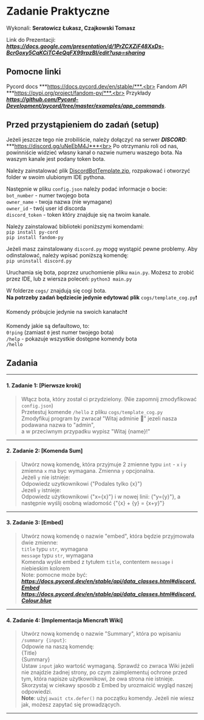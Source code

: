 # Zadanie Praktyczne

Wykonali: **Seratowicz Łukasz, Czajkowski Tomasz**

Link do Prezentacji: ***https://docs.google.com/presentation/d/1PrZCXZiF48XxDs-BcrGoxy5CqKCiTC4eQqFX99rpzBI/edit?usp=sharing***

## Pomocne linki
Pycord docs ***https://docs.pycord.dev/en/stable/***.<br>
Fandom API ***https://pypi.org/project/fandom-py/***.<br>
Przykłady ***https://github.com/Pycord-Development/pycord/tree/master/examples/app_commands***.

## Przed przystąpieniem do zadań (setup)
Jeżeli jeszcze tego nie zrobiliście, należy dołączyć na serwer ***DISCORD***: ***https://discord.gg/uNeEbM4J***<br>
Po otrzymaniu roli od nas, powinniście widzieć własny kanał o nazwie numeru waszego bota. Na waszym kanale jest podany token bota.<br>

Należy zainstalować plik [DiscordBotTemplate.zip](https://github.com/malpkakefirek/MCPedia/blob/main/DiscordBotTemplate.zip), rozpakować i otworzyć folder w swoim ulubionym IDE pythona.<br>

Następnie w pliku `config.json` należy podać informacje o bocie:<br>
`bot_number` - numer twojego bota<br>
`owner_name` - twoja nazwa (nie wymagane)<br>
`owner_id` - twój user id discorda<br>
`discord_token` - token który znajduje się na twoim kanale.<br>

Należy zainstalować biblioteki poniższymi komendami:<br>
`pip install py-cord`<br>
`pip install fandom-py`<br>

Jeżeli masz zainstalowany `discord.py` *mogą* wystąpić pewne problemy. Aby odinstalować, należy wpisać poniższą komendę:<br>
`pip uninstall discord.py`<br>

Uruchamia się bota, poprzez uruchomienie pliku `main.py`. Możesz to zrobić przez IDE, lub z wiersza poleceń: `python3 main.py`<br>

W folderze `cogs/` znajdują się cogi bota.<br>
**Na potrzeby zadań będziecie jedynie edytować plik** `cogs/template_cog.py`:exclamation:<br>

Komendy próbujcie jedynie na swoich kanałach:exclamation:<br>

Komendy jakie są defaultowo, to:<br>
`0!ping` (zamiast `0` jest numer twojego bota)<br>
`/help` - pokazuje wszystkie dostępne komendy bota<br>
`/hello`<br>

## Zadania

---

#### 1. Zadanie 1: [Pierwsze kroki]
> Włącz bota, który został ci przydzielony. (Nie zapomnij zmodyfikować `config.json`)<br>
> Przetestuj komende `/hello` z pliku `cogs/template_cog.py` <br>
> Zmodyfikuj program by zwracał "Witaj adminie :wave:" jezeli nasza podawana nazwa to "admin", <br>
> a w przeciwnym przypadku wypisz "Witaj {name}!" <br>
---

#### 2. Zadanie 2: [Komenda Sum]
> Utwórz nową komendę, która przyjmuje 2 zmienne typu `int` - `x` i `y` <br>
> zmienna `x` ma byc wymagana. Zmienna `y` opcjonalna. <br>
> Jeżeli `y` nie istnieje: <br>
> Odpowiedz uzytkownikowi {"Podales tylko {x}"} <br>
> Jezeli `y` istnieje: <br>
> Odpowiedz użytkownikowi {"x={x}"} i w nowej linii: {"y={y}"}, a następnie wyślij osobną wiadomość {"{x} + {y} = {x+y}"} <br>
---

#### 3. Zadanie 3: [Embed]
> Utwórz nową komendę o nazwie "embed", która będzie przyjmowała dwie zmienne: <br>
> `title` typu `str`, wymagana <br>
> `message` typu `str`, wymagana <br>
> Komenda wyśle embed z tytułem `title`, contentem `message` i niebieskim kolorem <br>
> Note: pomocne może być: <br>
> ***https://docs.pycord.dev/en/stable/api/data_classes.html#discord.Embed*** <br>
> ***https://docs.pycord.dev/en/stable/api/data_classes.html#discord.Colour.blue*** <br>
---

#### 4. Zadanie 4: [Implementacja Miencraft Wiki]
> Utwórz nową komendę o nazwie "Summary", która po wpisaniu `/summary {input}`: <br>
> Odpowie na naszą komendę: <br>
> {Title} <br>
> {Summary} <br>
> Ustaw `input` jako wartość wymaganą. Sprawdź co zwraca Wiki jeżeli nie znajdzie żadnej strony, po czym zaimplementuj ochrone przed tym, która napisze użytkownikowi, że owa strona nie istnieje. <br>
> Skorzystaj w ciekawy sposób z Embed by urozmaicić wygląd naszej odpowiedzi. <br>
> **Note**: użyj `await ctx.defer()` na początku komendy. Jeżeli nie wiesz jak, możesz zapytać się prowadzących. <br>

---
